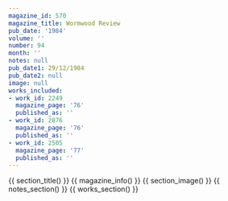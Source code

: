 ```yaml
---
magazine_id: 570
magazine_title: Wormwood Review
pub_date: '1984'
volume: ''
number: 94
month: ''
notes: null
pub_date1: 29/12/1984
pub_date2: null
image: null
works_included:
- work_id: 2249
  magazine_page: '76'
  published_as: ''
- work_id: 2876
  magazine_page: '76'
  published_as: ''
- work_id: 2505
  magazine_page: '77'
  published_as: ''
---
```


{{ section_title() }}
{{ magazine_info() }}
{{ section_image() }}
{{ notes_section() }}
{{ works_section() }}
